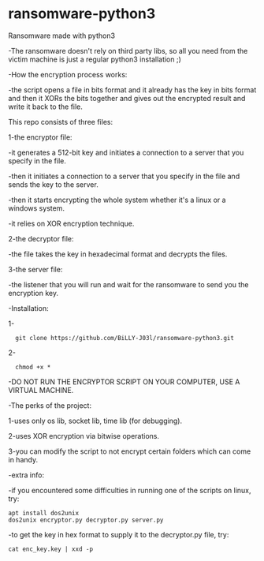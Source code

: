 # ransomware-python3
Ransomware made with python3

-The ransomware doesn't rely on third party libs, so all you need from the victim machine is just a regular python3 installation ;)

-How the encryption process works:
  
  -the script opens a file in bits format and it already has the key in bits format and then it XORs the bits together and gives out the encrypted result and write it back to the file.

This repo consists of three files:
  
1-the encryptor file:
  
  -it generates a 512-bit key and initiates a connection to a server that you specify in the file.
    
  -then it initiates a connection to a server that you specify in the file and sends the key to the server.
    
  -then it starts encrypting the whole system whether it's a linux or a windows system.
    
   -it relies on XOR encryption technique.

    
2-the decryptor file:
    
 -the file takes the key in hexadecimal format and decrypts the files.

3-the server file:
    
 -the listener that you will run and wait for the ransomware to send you the encryption key.



-Installation:
  
  1-

      git clone https://github.com/BiLLY-J03l/ransomware-python3.git

  2-
  
      chmod +x *


-DO NOT RUN THE ENCRYPTOR SCRIPT ON YOUR COMPUTER, USE A VIRTUAL MACHINE.

-The perks of the project:

  1-uses only os lib, socket lib, time lib (for debugging).
  
  2-uses XOR encryption via bitwise operations.
  
  3-you can modify the script to not encrypt certain folders which can come in handy.
  




-extra info:
  
  -if you encountered some difficulties in running one of the scripts on linux, try:

    apt install dos2unix
    dos2unix encryptor.py decryptor.py server.py 

  -to get the key in hex format to supply it to the decryptor.py file, try:

    cat enc_key.key | xxd -p

  
